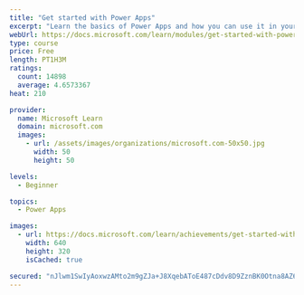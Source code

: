 ```yaml
---
title: "Get started with Power Apps"
excerpt: "Learn the basics of Power Apps and how you can use it in your organization."
webUrl: https://docs.microsoft.com/learn/modules/get-started-with-powerapps/
type: course
price: Free
length: PT1H3M
ratings:
  count: 14898
  average: 4.6573367
heat: 210

provider:
  name: Microsoft Learn
  domain: microsoft.com
  images:
    - url: /assets/images/organizations/microsoft.com-50x50.jpg
      width: 50
      height: 50

levels:
  - Beginner

topics:
  - Power Apps

images:
  - url: https://docs.microsoft.com/learn/achievements/get-started-with-powerapps-social.png
    width: 640
    height: 320
    isCached: true

secured: "nJlwm1SwIyAoxwzAMto2m9gZJa+J8XqebAToE487cDdv8D9ZznBK0Otna8AZ6tOk64coL+9Ms+UHhp116em3eMKzig26Ru0uDURPJaeNDXRuHkrPISLGoqxgIUJxsftw3M1AgjJ9a+HCw4u/3RNMsfuIGwkh3kzB80adVw7ljxugHENnBYtSgVgXy4ngxg/kCNTsrWAi4flM3rFvnrG28Fgyyr9R1JsKZkklEOED90utfxpcxclPWq4IgvWUWBBMtG/+LExm0jr4HPDKlk+QtCfPpyfTGVfaK5irE/gLtiAtDzfYvnm+Ibr75pVkfUF4LRZy3v/BrEs6tXzHPBGzVHu5ySB7Hobac4bWeUzome+RmmTLDjh/X2MMxYhzXLnEUo+Gv3qhYWHkTzUZ2li6Sg==;GWMwDUMu/DKzl1bULUvYDQ=="
---
```


